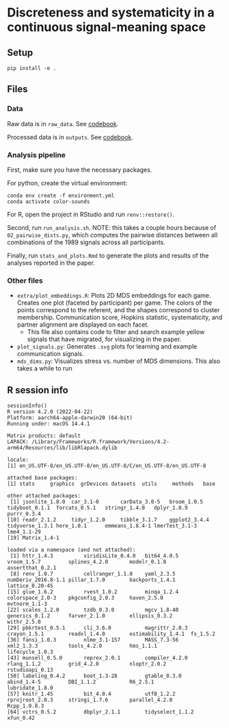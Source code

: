 # Discreteness and systematicity in a continuous signal-meaning space

## Setup

`pip install -e .`

## Files

### Data

Raw data is in `raw_data`. See [codebook](/raw_data/README.md).

Processed data is in `outputs`. See [codebook](/outputs/README.md).


### Analysis pipeline

First, make sure you have the necessary packages.

For python, create the virtual environment:

```{bash}
conda env create -f environment.yml
conda activate color-sounds
```

For R, open the project in RStudio and run `renv::restore()`.

Second, run `run_analysis.sh`. NOTE: this takes a couple hours because of `02_pairwise_dists.py`, which computes the pairwise distances between all combinations of the 1989 signals across all participants.

Finally, run `stats_and_plots.Rmd` to generate the plots and results of the analyses reported in the paper.

### Other files

- `extra/plot_embeddings.R`: Plots 2D MDS embeddings for each game. Creates one plot (faceted by participant) per game. The colors of the points correspond to the referent, and the shapes correspond to cluster membership. Communication score, Hopkins statistic, systematicity, and partner alignment are displayed on each facet.
    - This file also contains code to filter and search example yellow signals that have migrated, for visualizing in the paper.
- `plot_signals.py`: Generates `.svg` plots for learning and example communication signals.
- `mds_dims.py`: Visualizes stress vs. number of MDS dimensions. This also takes a while to run

## R session info

```{r}
sessionInfo()
R version 4.2.0 (2022-04-22)
Platform: aarch64-apple-darwin20 (64-bit)
Running under: macOS 14.4.1

Matrix products: default
LAPACK: /Library/Frameworks/R.framework/Versions/4.2-arm64/Resources/lib/libRlapack.dylib

locale:
[1] en_US.UTF-8/en_US.UTF-8/en_US.UTF-8/C/en_US.UTF-8/en_US.UTF-8

attached base packages:
[1] stats     graphics  grDevices datasets  utils     methods   base

other attached packages:
 [1] jsonlite_1.8.0  car_3.1-0       carData_3.0-5   broom_1.0.5     tidyboot_0.1.1  forcats_0.5.1   stringr_1.4.0   dplyr_1.0.9     purrr_0.3.4
[10] readr_2.1.2     tidyr_1.2.0     tibble_3.1.7    ggplot2_3.4.4   tidyverse_1.3.1 here_1.0.1      emmeans_1.8.4-1 lmerTest_3.1-3  lme4_1.1-29
[19] Matrix_1.4-1

loaded via a namespace (and not attached):
 [1] httr_1.4.3          viridisLite_0.4.0   bit64_4.0.5         vroom_1.5.7         splines_4.2.0       modelr_0.1.8        assertthat_0.2.1
 [8] renv_1.0.7          cellranger_1.1.0    yaml_2.3.5          numDeriv_2016.8-1.1 pillar_1.7.0        backports_1.4.1     lattice_0.20-45
[15] glue_1.6.2          rvest_1.0.2         minqa_1.2.4         colorspace_2.0-3    pkgconfig_2.0.3     haven_2.5.0         mvtnorm_1.1-3
[22] scales_1.2.0        tzdb_0.3.0          mgcv_1.8-40         generics_0.1.2      farver_2.1.0        ellipsis_0.3.2      withr_2.5.0
[29] pbkrtest_0.5.1      cli_3.6.0           magrittr_2.0.3      crayon_1.5.1        readxl_1.4.0        estimability_1.4.1  fs_1.5.2
[36] fansi_1.0.3         nlme_3.1-157        MASS_7.3-56         xml2_1.3.3          tools_4.2.0         hms_1.1.1           lifecycle_1.0.3
[43] munsell_0.5.0       reprex_2.0.1        compiler_4.2.0      rlang_1.1.2         grid_4.2.0          nloptr_2.0.2        rstudioapi_0.13
[50] labeling_0.4.2      boot_1.3-28         gtable_0.3.0        abind_1.4-5         DBI_1.1.2           R6_2.5.1            lubridate_1.8.0
[57] knitr_1.45          bit_4.0.4           utf8_1.2.2          rprojroot_2.0.3     stringi_1.7.6       parallel_4.2.0      Rcpp_1.0.8.3
[64] vctrs_0.5.2         dbplyr_2.1.1        tidyselect_1.1.2    xfun_0.42
```
